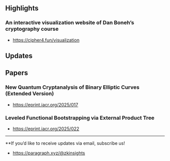## Highlights
### An interactive visualization website of Dan Boneh’s cryptography course
- <https://cipher4.fun/visualization>

## Updates

## Papers
### New Quantum Cryptanalysis of Binary Elliptic Curves (Extended Version)
- <https://eprint.iacr.org/2025/017>
### Leveled Functional Bootstrapping via External Product Tree
- <https://eprint.iacr.org/2025/022>


---
**If you’d like to receive updates via email, subscribe us!

- <https://paragraph.xyz/@zkinsights>
